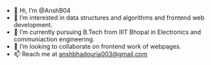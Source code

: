 - 👋 Hi, I’m @AnshB04
- 👀 I’m interested in data structures and algorithms and frontend web development.
- 🌱 I’m currently pursuing B.Tech from IIIT Bhopal in Electronics and communiaction engineering.
- 💞️ I’m looking to collaborate on frontend work of webpages.
- 📫 Reach me at anshbhadouria003@gmail.com

<!---
AnshB04/AnshB04 is a ✨ special ✨ repository because its `README.md` (this file) appears on your GitHub profile.
You can click the Preview link to take a look at your changes.
--->
